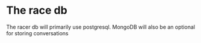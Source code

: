 # The race db

The racer db will primarily use postgresql. MongoDB will also
be an optional for storing conversations